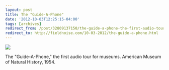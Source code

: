 ```yaml
---
layout: post
title: The "Guide-A-Phone"
date: '2012-10-03T12:25:15-04:00'
tags: [archives]
redirect_from: /post/32809137150/the-guide-a-phone-the-first-audio-tour-for/
redirect_to: http://fieldnoise.com/10-03-2012/the-guide-a-phone.html
---
```


![](http://images.library.amnh.org/digital/files/original/54a10ff7b5dd08b56e56fba39ae536b9.jpg)

The "Guide-A-Phone," the first audio tour for museums. American Museum of Natural History, 1954.